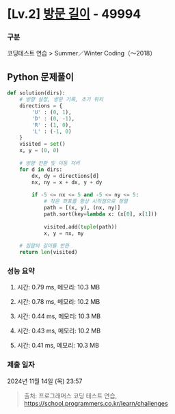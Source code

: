 # [Lv.2] [방문 길이](https://school.programmers.co.kr/learn/courses/30/lessons/49994?language=python3) - 49994 

### 구분

코딩테스트 연습 > Summer／Winter Coding（～2018）

## Python 문제풀이

```py
def solution(dirs):
    # 방향 설정, 방문 기록, 초기 위치
    directions = {
        'U' : (0, 1),
        'D' : (0, -1),
        'R' : (1, 0),
        'L' : (-1, 0)
    }
    visited = set()
    x, y = (0, 0)
    
    # 방향 전환 및 이동 처리
    for d in dirs:
        dx, dy = directions[d]
        nx, ny = x + dx, y + dy
        
        if -5 <= nx <= 5 and -5 <= ny <= 5:
            # 작은 좌표를 항상 시작점으로 정렬
            path = [(x, y), (nx, ny)]
            path.sort(key=lambda x: (x[0], x[1]))
                
            visited.add(tuple(path))
            x, y = nx, ny
    
    # 집합의 길이를 반환
    return len(visited)
```

### 성능 요약

1. 시간: 0.79 ms, 메모리: 10.3 MB

2. 시간: 0.78 ms, 메모리: 10.2 MB
3. 시간: 0.44 ms, 메모리: 10.3 MB
4. 시간: 0.43 ms, 메모리: 10.2 MB
5. 시간: 0.41 ms, 메모리: 10.3 MB

### 제출 일자

2024년 11월 14일 (목) 23:57

> 출처: 프로그래머스 코딩 테스트 연습, https://school.programmers.co.kr/learn/challenges